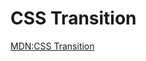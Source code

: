 # CSS Transition

[MDN:CSS Transition](https://developer.mozilla.org/en-US/docs/Web/CSS/CSS_Transitions/Using_CSS_transitions)

